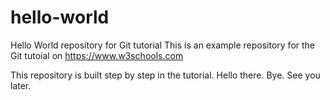 # hello-world
Hello World repository for Git tutorial
This is an example repository for the Git tutoial on https://www.w3schools.com

This repository is built step by step in the tutorial.
Hello there.
Bye.
See you later.
